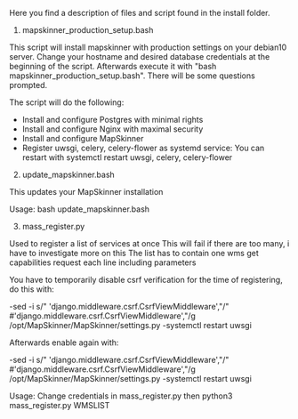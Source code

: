 Here you find a description of files and script found in the install folder.

1. mapskinner_production_setup.bash

This script will install mapskinner with production settings on your debian10
server. Change your hostname and desired database credentials at the beginning
of the script. Afterwards execute it with "bash mapskinner_production_setup.bash".
There will be some questions prompted.

The script will do the following:
- Install and configure Postgres with minimal rights
- Install and configure Nginx with maximal security
- Install and configure MapSkinner
- Register uwsgi, celery, celery-flower as systemd service:
  You can restart with systemctl restart  uwsgi, celery, celery-flower

2. update_mapskinner.bash

This updates your MapSkinner installation

Usage:
bash update_mapskinner.bash

3. mass_register.py

Used to register a list of services at once
This will fail if there are too many, i have to investigate more on this
The list has to contain one wms get capabilities request each line including parameters

You have to temporarily disable csrf verification for the time of registering, do this with:

-sed -i s/"    'django.middleware.csrf.CsrfViewMiddleware',"/"    #'django.middleware.csrf.CsrfViewMiddleware',"/g /opt/MapSkinner/MapSkinner/settings.py
-systemctl restart uwsgi

Afterwards enable again with:

-sed -i s/"    'django.middleware.csrf.CsrfViewMiddleware',"/"    #'django.middleware.csrf.CsrfViewMiddleware',"/g /opt/MapSkinner/MapSkinner/settings.py
-systemctl restart uwsgi

Usage:
Change credentials in mass_register.py then
python3 mass_register.py WMSLIST
